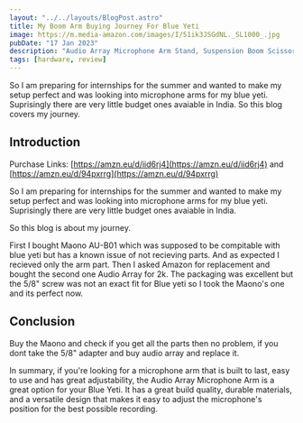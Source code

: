 ```yaml
---
layout: "../../layouts/BlogPost.astro"
title: My Boom Arm Buying Journey For Blue Yeti
image: https://m.media-amazon.com/images/I/51ik3JSGdNL._SL1000_.jpg
pubDate: "17 Jan 2023"
description: "Audio Array Microphone Arm Stand, Suspension Boom Scissor Mic Stand With Double Layer Mesh Pop Filter Review"
tags: [hardware, review]
---
```


So I am preparing for internships for the summer and wanted to make my setup perfect and was looking into microphone arms for my blue yeti. Suprisingly there are very little budget ones avaiable in India. So this blog covers my journey.

## Introduction

Purchase Links: [https://amzn.eu/d/iid6rj4](https://amzn.eu/d/iid6rj4) and [https://amzn.eu/d/94pxrrg](https://amzn.eu/d/94pxrrg)

So I am preparing for internships for the summer and wanted to make my setup perfect and was looking into microphone arms for my blue yeti. Suprisingly there are very little budget ones avaiable in India.

So this blog is about my journey.

First I bought Maono AU-B01 which was supposed to be compitable with blue yeti but has a known issue of not recieving parts. And as expected I recieved only the arm part. 
Then I asked Amazon for replacement and bought the second one Audio Array for 2k. The packaging was excellent but the 5/8" screw was not an exact fit for Blue yeti so I took the Maono's one and its perfect now.

## Conclusion

Buy the Maono and check if you get all the parts then no problem, if you dont take the 5/8" adapter and buy audio array and replace it.

In summary, if you're looking for a microphone arm that is built to last, easy to use and has great adjustability, the Audio Array Microphone Arm is a great option for your Blue Yeti. It has a great build quality, durable materials, and a versatile design that makes it easy to adjust the microphone's position for the best possible recording.